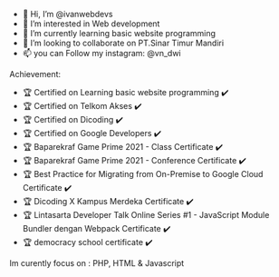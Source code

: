 - 👋 Hi, I’m @ivanwebdevs
- 👀 I’m interested in Web development
- 🌱 I’m currently learning basic website programming
- 💞️ I’m looking to collaborate on PT.Sinar Timur Mandiri
- 📫 you can Follow my instagram: @vn_dwi

Achievement:

- 🏆 Certified on Learning basic website programming ✔️
- 🏆 Certified on Telkom Akses ✔️
- 🏆 Certified on Dicoding ✔️
- 🏆 Certified on Google Developers ✔️
- 🏆 Baparekraf Game Prime 2021 - Class Certificate ✔️
- 🏆 Baparekraf Game Prime 2021 - Conference Certificate ✔️
- 🏆 Best Practice for Migrating from On-Premise to Google Cloud Certificate ✔️
- 🏆 Dicoding X Kampus Merdeka Certificate ✔️
- 🏆 Lintasarta Developer Talk Online Series #1 - JavaScript Module Bundler dengan Webpack Certificate ✔️
- 🏆 democracy school certificate ✔️


Im curently focus on : PHP, HTML & Javascript




<!---
ivanwebdevs/ivanwebdevs is a ✨ special ✨ repository because its `README.md` (this file) appears on your GitHub profile.
You can click the Preview link to take a look at your changes.
--->
